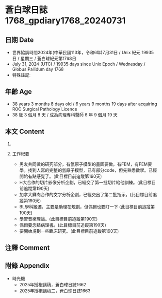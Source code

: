 [_metadata_:encoding]: - "utf-8"
[_metadata_:language]: - "zh-Hant-TW"
[_metadata_:fileformat]: - "markdown"
[_metadata_:MIME_type]: - "text/plain"
[_metadata_:markdown_version]: - "commonmark version 0.30"
[_metadata_:markdown_spec]: - "https://spec.commonmark.org/0.30/"

# 蒼白球日誌1768_gpdiary1768_20240731 #

## 日期 Date ##

* 世界協調時間2024年(中華民國113年，令和6年)7月31日 / Unix 紀元 19935 日 / 星期三 / 蒼白球紀元第1768日
* July 31, 2024 (UTC) / 19935 days since Unix Epoch / Wednesday / Globus Pallidum day 1768
* 特殊註記:

## 年齡 Age ##

* 38 years 3 months 8 days old / 6 years 9 months 19 days after acquiring ROC Surgical Pathology Licence
* 38 歲 3 個月 8 天 / 成為病理專科醫師 6 年 9 個月 19 天

## 本文 Content ##

1. 

2. 工作紀要

    - 男友共同做的研究部分，有氫原子模型的畫圖要做，有FEM，有FEM要學。找到人寫的完整的氫原子模型，已有部分code，但先熟悉數學。已經開始有點感覺了。(此目標目前追蹤第190天)
    - H大合作的切片影像分析企劃，已經交了第一批切片給他訓練。(此目標目前追蹤第190天)
    - 加拿大鮮肉合作的文字分析企劃，已經交出了第二批指示。(此目標目前追蹤第190天)
    - BL學科搬遷，主要是助理在規劃，但偶爾也要盯一下 (此目標目前追蹤第190天)
    - 學習音樂理論。(此目標目前追蹤第190天)
    - 偶爾要念點病理書。(此目標目前追蹤第190天)
    - 要開始規劃一些臨床研究。(此目標目前追蹤第190天)

## 注釋 Comment ##


## 附錄 Appendix ##

* 時光機
    - 2025年授袍講稿，蒼白球日誌1662
    - 2025年授袍講稿二，蒼白球日誌1663

